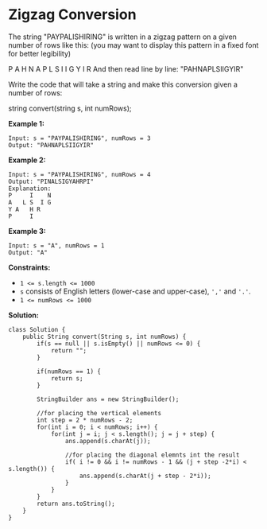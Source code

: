 # Zigzag Conversion

The string "PAYPALISHIRING" is written in a zigzag pattern on a given number of rows like this: (you may want to display this pattern in a fixed font for better legibility)

P   A   H   N
A P L S I I G
Y   I   R
And then read line by line: "PAHNAPLSIIGYIR"

Write the code that will take a string and make this conversion given a number of rows:

string convert(string s, int numRows);

**Example 1:**
```
Input: s = "PAYPALISHIRING", numRows = 3
Output: "PAHNAPLSIIGYIR"
```
**Example 2:**
```
Input: s = "PAYPALISHIRING", numRows = 4
Output: "PINALSIGYAHRPI"
Explanation:
P     I    N
A   L S  I G
Y A   H R
P     I
```
**Example 3:**
```
Input: s = "A", numRows = 1
Output: "A"
``` 

**Constraints:**

* `1 <= s.length <= 1000`
* `s` consists of English letters (lower-case and upper-case), `','` and `'.'`.
* `1 <= numRows <= 1000`

**Solution:**
```
class Solution {
    public String convert(String s, int numRows) {
        if(s == null || s.isEmpty() || numRows <= 0) {
            return "";
        }

        if(numRows == 1) {
            return s;
        }

        StringBuilder ans = new StringBuilder();

        //for placing the vertical elements
        int step = 2 * numRows - 2;
        for(int i = 0; i < numRows; i++) {
            for(int j = i; j < s.length(); j = j + step) {
                ans.append(s.charAt(j));

                //for placing the diagonal elemnts int the result
                if( i != 0 && i != numRows - 1 && (j + step -2*i) < s.length()) {
                    ans.append(s.charAt(j + step - 2*i));
                }
            }
        }
        return ans.toString();
    }
}
```
